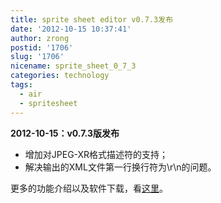 ```yaml
---
title: sprite sheet editor v0.7.3发布
date: '2012-10-15 10:37:41'
author: zrong
postid: '1706'
slug: '1706'
nicename: sprite_sheet_0_7_3
categories: technology
tags:
  - air
  - spritesheet
---
```


**2012-10-15：v0.7.3版发布**

-   增加对JPEG-XR格式描述符的支持；
-   解决输出的XML文件第一行换行符为\\r\\n的问题。

更多的功能介绍以及软件下载，看[这里](http://zengrong.net/sprite_sheet_editor)。

